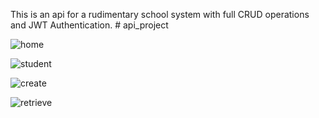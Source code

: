 This is an api for a rudimentary school system with full CRUD operations and JWT Authentication. # api_project


![home](https://github.com/khallypha-10/api_project/assets/113286546/94bd6b1c-d221-4ddd-afb5-8fbcd3d620db)


![student](https://github.com/khallypha-10/api_project/assets/113286546/833bbd91-6d00-4cf3-86f1-aee39efb3f4c)


![create](https://github.com/khallypha-10/api_project/assets/113286546/f7b38923-583d-4857-b314-de3e45a2d4fd)


![retrieve](https://github.com/khallypha-10/api_project/assets/113286546/3b31f7f2-14d1-420e-b5b6-1b235123fc4c)
